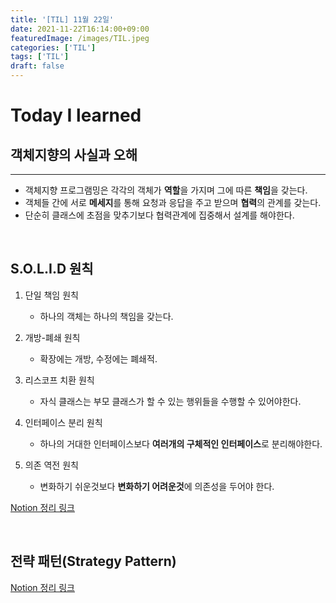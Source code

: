 ```yaml
---
title: '[TIL] 11월 22일'
date: 2021-11-22T16:14:00+09:00
featuredImage: /images/TIL.jpeg
categories: ['TIL']
tags: ['TIL']
draft: false
---
```


# Today I learned

<!--more-->

## 객체지향의 사실과 오해

---

- 객체지향 프로그램밍은 각각의 객체가 **역할**을 가지며 그에 따른 **책임**을 갖는다.
- 객체들 간에 서로 **메세지**를 통해 요청과 응답을 주고 받으며 **협력**의 관계를 갖는다.
- 단순히 클래스에 초점을 맞추기보다 협력관계에 집중해서 설계를 해야한다.

<br>

## S.O.L.I.D 원칙

1. 단일 책임 원칙

   - 하나의 객체는 하나의 책임을 갖는다.

2. 개방-폐쇄 원칙

   - 확장에는 개방, 수정에는 폐쇄적.

3. 리스코프 치환 원칙

   - 자식 클래스는 부모 클래스가 할 수 있는 행위들을 수행할 수 있어야한다.

4. 인터페이스 분리 원칙

   - 하나의 거대한 인터페이스보다 **여러개의 구체적인 인터페이스**로 분리해야한다.

5. 의존 역전 원칙

   - 변화하기 쉬운것보다 **변화하기 어려운것**에 의존성을 두어야 한다.

[Notion 정리 링크](https://kale02.notion.site/S-O-L-I-D-cd2012a72fb64cd38564717de58237a6)

<br>

## 전략 패턴(Strategy Pattern)

[Notion 정리 링크](https://kale02.notion.site/Strategy-Pattern-083941e986bf4bbf8087c7f3ca2f0199)
